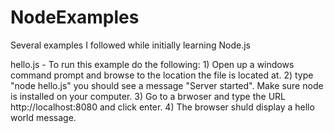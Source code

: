 NodeExamples
============

Several examples I followed while initially learning Node.js

hello.js - To run this example do the following:
	1) Open up a windows command prompt and browse to the location the file is located at.
	2) type "node hello.js" you should see a message "Server started". Make sure node is installed on your computer.
	3) Go to a brwoser and type the URL http://localhost:8080 and click enter.
	4) The browser shuld display a hello world message.
	
